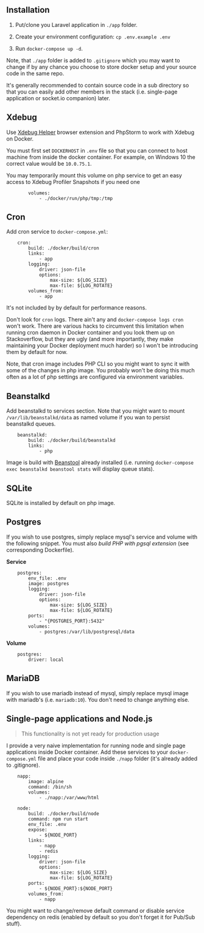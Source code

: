 ## Installation

1. Put/clone you Laravel application in `./app` folder. 

2. Create your environment configuration: `cp .env.example .env`

3. Run `docker-compose up -d`.

Note, that `./app` folder is added to `.gitignore` which you may want to change if by any chance you choose to store docker setup and your source code in the same repo. 

It's generally recommended to contain source code in a sub directory so that you can easily add other members in the stack (i.e. single-page application or socket.io companion) later.

## Xdebug

Use [Xdebug Helper](https://chrome.google.com/webstore/detail/xdebug-helper/eadndfjplgieldjbigjakmdgkmoaaaoc) browser extension and PhpStorm to work with Xdebug on Docker.

You must first set `DOCKERHOST` in `.env` file so that you can connect to host machine from inside the  docker container. For example, on Windows 10 the correct value would be `10.0.75.1`.

You may temporarily mount this volume on php service to get an easy access to Xdebug Profiler Snapshots if you need one

```
        volumes:
            - ./docker/run/php/tmp:/tmp
```

## Cron

Add cron service to `docker-compose.yml`:

```
    cron:
        build: ./docker/build/cron
        links:
            - app
        logging:
            driver: json-file
            options:
                max-size: ${LOG_SIZE}
                max-file: ${LOG_ROTATE}
        volumes_from:
            - app
```

It's not included by by default for performance reasons.

Don't look for `cron` logs. There ain't any and `docker-compose logs cron` won't work. There are various hacks to circumvent this limitation when running cron daemon in Docker container and you look them up on Stackoverflow, but they are ugly (and more importantly, they make maintaining your Docker deployment much harder) so I won't be introducing them by default for now.

Note, that cron image includes PHP CLI so you might want to sync it with some of the changes in php image. You probably won't be doing this much often as a lot of php settings are configured via environment variables.

## Beanstalkd

Add beanstalkd to services section. Note that you might want to mount `/var/lib/beanstalkd/data` as named volume if you wan to persist beanstalkd queues.

```
    beanstalkd:
        build: ./docker/build/beanstalkd
        links:
            - php
```

Image is build with [Beanstool](https://github.com/src-d/beanstool) already installed (i.e. running `docker-compose exec beanstalkd beanstool stats` will display queue stats).

## SQLite

SQLite is installed by default on php image.

## Postgres

If you wish to use postgres, simply replace mysql's service and volume with the following snippet. You must also *build PHP with pgsql extension* (see corresponding Dockerfile).

**Service**

```
    postgres:
        env_file: .env
        image: postgres
        logging:
            driver: json-file
            options:
                max-size: ${LOG_SIZE}
                max-file: ${LOG_ROTATE}
        ports:
            - "{POSTGRES_PORT}:5432"
        volumes:
            - postgres:/var/lib/postgresql/data
```

**Volume**

```
    postgres:
        driver: local
```

## MariaDB

If you wish to use mariadb instead of mysql, simply replace mysql image with mariadb's (i.e. `mariadb:10`). You don't need to change anything else.

## Single-page applications and Node.js

> This functionality is not yet ready for production usage

I provide a very naive implementation for running node and single page applications inside Docker container. Add these services to your `docker-compose.yml` file and place your code inside `./napp` folder (it's already added to .gitignore).

```
    napp:
        image: alpine
        command: /bin/sh
        volumes:
            - ./napp:/var/www/html

    node:
        build: ./docker/build/node
        command: npm run start
        env_file: .env
        expose:
            - ${NODE_PORT}
        links:
            - napp
            - redis
        logging:
            driver: json-file
            options:
                max-size: ${LOG_SIZE}
                max-file: ${LOG_ROTATE}
        ports:
            - ${NODE_PORT}:${NODE_PORT}
        volumes_from:
            - napp
```

You might want to change/remove default command or disable service dependency on redis (enabled by default so you don't forget it for Pub/Sub stuff).
